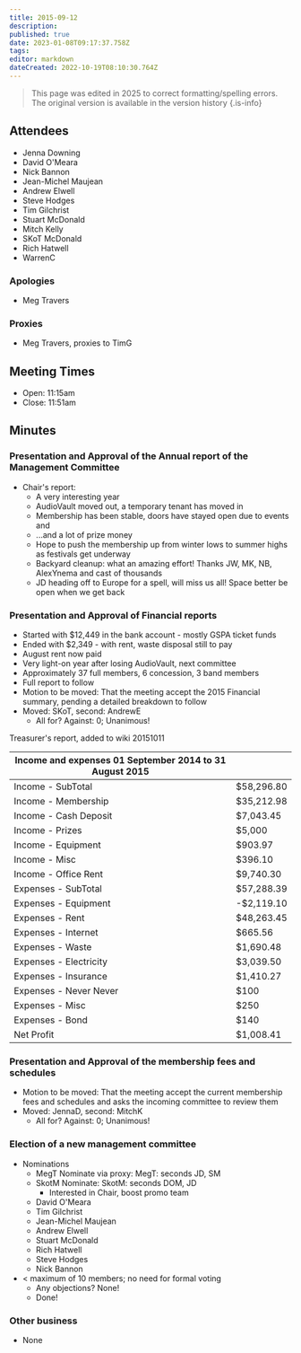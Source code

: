 ```yaml
---
title: 2015-09-12
description: 
published: true
date: 2023-01-08T09:17:37.758Z
tags: 
editor: markdown
dateCreated: 2022-10-19T08:10:30.764Z
---
```


> This page was edited in 2025 to correct formatting/spelling errors. The original version is available in the version history
{.is-info}

## Attendees

- Jenna Downing
- David O'Meara
- Nick Bannon
- Jean-Michel Maujean
- Andrew Elwell
- Steve Hodges
- Tim Gilchrist
- Stuart McDonald
- Mitch Kelly
- SKoT McDonald
- Rich Hatwell
- WarrenC

### Apologies

- Meg Travers

### Proxies

- Meg Travers, proxies to TimG

## Meeting Times

- Open: 11:15am
- Close: 11:51am

## Minutes

### Presentation and Approval of the Annual report of the Management Committee

- Chair's report:
  - A very interesting year
  - AudioVault moved out, a temporary tenant has moved in
  - Membership has been stable, doors have stayed open due to events and
  - ...and a lot of prize money
  - Hope to push the membership up from winter lows to summer highs as festivals get underway
  - Backyard cleanup: what an amazing effort! Thanks JW, MK, NB, AlexYnema and cast of thousands
  - JD heading off to Europe for a spell, will miss us all! Space better be open when we get back

### Presentation and Approval of Financial reports

- Started with \$12,449 in the bank account - mostly GSPA ticket funds
- Ended with \$2,349 - with rent, waste disposal still to pay
- August rent now paid
- Very light-on year after losing AudioVault, next committee
- Approximately 37 full members, 6 concession, 3 band members
- Full report to follow
- Motion to be moved: That the meeting accept the 2015 Financial summary, pending a detailed breakdown to follow
- Moved: SKoT, second: AndrewE
  - All for? Against: 0; Unanimous!

Treasurer's report, added to wiki 20151011

| Income and expenses 01 September 2014 to 31 August 2015 |             |
|---------------------------------------------------------|-------------|
| Income - SubTotal                                       | \$58,296.80 |
| Income - Membership                                     | \$35,212.98 |
| Income - Cash Deposit                                   | \$7,043.45  |
| Income - Prizes                                         | \$5,000     |
| Income - Equipment                                      | \$903.97    |
| Income - Misc                                           | \$396.10    |
| Income - Office Rent                                    | \$9,740.30  |
| Expenses - SubTotal                                     | \$57,288.39 |
| Expenses - Equipment                                    | -\$2,119.10 |
| Expenses - Rent                                         | \$48,263.45 |
| Expenses - Internet                                     | \$665.56    |
| Expenses - Waste                                        | \$1,690.48  |
| Expenses - Electricity                                  | \$3,039.50  |
| Expenses - Insurance                                    | \$1,410.27  |
| Expenses - Never Never                                  | \$100       |
| Expenses - Misc                                         | \$250       |
| Expenses - Bond                                         | \$140       |
| Net Profit                                              | \$1,008.41  |

### Presentation and Approval of the membership fees and schedules

- Motion to be moved: That the meeting accept the current membership fees and schedules and asks the incoming committee to review them
- Moved: JennaD, second: MitchK
  - All for? Against: 0; Unanimous!

### Election of a new management committee

- Nominations
  - MegT Nominate via proxy: MegT: seconds JD, SM
  - SkotM Nominate: SkotM: seconds DOM, JD
    - Interested in Chair, boost promo team
  - David O'Meara
  - Tim Gilchrist
  - Jean-Michel Maujean
  - Andrew Elwell
  - Stuart McDonald
  - Rich Hatwell
  - Steve Hodges
  - Nick Bannon
- < maximum of 10 members; no need for formal voting
  - Any objections? None!
  - Done!

### Other business

- None
